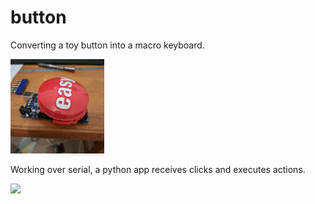 # button
<p>Converting a toy button into a macro keyboard.</p>
<img src="20231126_200017.jpg" alt="button pic" style="width:50%; max-width:150px !important;">

<p>Working over serial, a python app receives clicks and executes actions.</p>
<img src="https://github.com/FuriousBird/button/assets/44238459/b38f9e6a-18c5-455d-80ad-fb10edaaa052)" style="width:50%; max-width:150px !important;">


